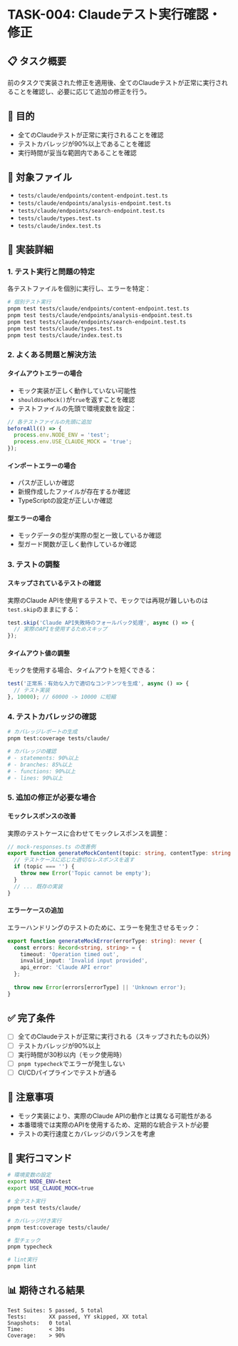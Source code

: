 # TASK-004: Claudeテスト実行確認・修正

## 📋 タスク概要
前のタスクで実装された修正を適用後、全てのClaudeテストが正常に実行されることを確認し、必要に応じて追加の修正を行う。

## 🎯 目的
- 全てのClaudeテストが正常に実行されることを確認
- テストカバレッジが90%以上であることを確認
- 実行時間が妥当な範囲内であることを確認

## 📁 対象ファイル
- `tests/claude/endpoints/content-endpoint.test.ts`
- `tests/claude/endpoints/analysis-endpoint.test.ts`
- `tests/claude/endpoints/search-endpoint.test.ts`
- `tests/claude/types.test.ts`
- `tests/claude/index.test.ts`

## 🔧 実装詳細

### 1. テスト実行と問題の特定

各テストファイルを個別に実行し、エラーを特定：

```bash
# 個別テスト実行
pnpm test tests/claude/endpoints/content-endpoint.test.ts
pnpm test tests/claude/endpoints/analysis-endpoint.test.ts
pnpm test tests/claude/endpoints/search-endpoint.test.ts
pnpm test tests/claude/types.test.ts
pnpm test tests/claude/index.test.ts
```

### 2. よくある問題と解決方法

#### タイムアウトエラーの場合
- モック実装が正しく動作していない可能性
- `shouldUseMock()`が`true`を返すことを確認
- テストファイルの先頭で環境変数を設定：

```typescript
// 各テストファイルの先頭に追加
beforeAll(() => {
  process.env.NODE_ENV = 'test';
  process.env.USE_CLAUDE_MOCK = 'true';
});
```

#### インポートエラーの場合
- パスが正しいか確認
- 新規作成したファイルが存在するか確認
- TypeScriptの設定が正しいか確認

#### 型エラーの場合
- モックデータの型が実際の型と一致しているか確認
- 型ガード関数が正しく動作しているか確認

### 3. テストの調整

#### スキップされているテストの確認
実際のClaude APIを使用するテストで、モックでは再現が難しいものは`test.skip`のままにする：

```typescript
test.skip('Claude API失敗時のフォールバック処理', async () => {
  // 実際のAPIを使用するためスキップ
});
```

#### タイムアウト値の調整
モックを使用する場合、タイムアウトを短くできる：

```typescript
test('正常系：有効な入力で適切なコンテンツを生成', async () => {
  // テスト実装
}, 10000); // 60000 -> 10000 に短縮
```

### 4. テストカバレッジの確認

```bash
# カバレッジレポートの生成
pnpm test:coverage tests/claude/

# カバレッジの確認
# - statements: 90%以上
# - branches: 85%以上
# - functions: 90%以上
# - lines: 90%以上
```

### 5. 追加の修正が必要な場合

#### モックレスポンスの改善
実際のテストケースに合わせてモックレスポンスを調整：

```typescript
// mock-responses.ts の改善例
export function generateMockContent(topic: string, contentType: string = 'educational'): string {
  // テストケースに応じた適切なレスポンスを返す
  if (topic === '') {
    throw new Error('Topic cannot be empty');
  }
  // ... 既存の実装
}
```

#### エラーケースの追加
エラーハンドリングのテストのために、エラーを発生させるモック：

```typescript
export function generateMockError(errorType: string): never {
  const errors: Record<string, string> = {
    timeout: 'Operation timed out',
    invalid_input: 'Invalid input provided',
    api_error: 'Claude API error'
  };
  
  throw new Error(errors[errorType] || 'Unknown error');
}
```

## ✅ 完了条件
- [ ] 全てのClaudeテストが正常に実行される（スキップされたもの以外）
- [ ] テストカバレッジが90%以上
- [ ] 実行時間が30秒以内（モック使用時）
- [ ] `pnpm typecheck`でエラーが発生しない
- [ ] CI/CDパイプラインでテストが通る

## 📝 注意事項
- モック実装により、実際のClaude APIの動作とは異なる可能性がある
- 本番環境では実際のAPIを使用するため、定期的な統合テストが必要
- テストの実行速度とカバレッジのバランスを考慮

## 🚀 実行コマンド
```bash
# 環境変数の設定
export NODE_ENV=test
export USE_CLAUDE_MOCK=true

# 全テスト実行
pnpm test tests/claude/

# カバレッジ付き実行
pnpm test:coverage tests/claude/

# 型チェック
pnpm typecheck

# lint実行
pnpm lint
```

## 📊 期待される結果
```
Test Suites: 5 passed, 5 total
Tests:       XX passed, YY skipped, XX total
Snapshots:   0 total
Time:        < 30s
Coverage:    > 90%
```